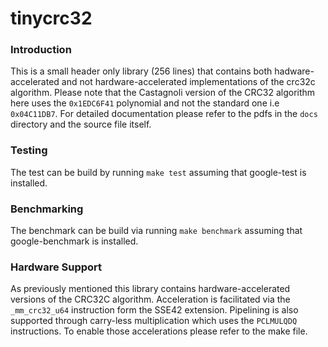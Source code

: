 # tinycrc32
### Introduction
This is a small header only library (256 lines) that contains both hadware-accelerated and not hardware-accelerated implementations of the crc32c algorithm. Please note that the Castagnoli version of the CRC32 algorithm here uses the `0x1EDC6F41` polynomial and not the standard one i.e `0x04C11DB7`. For detailed documentation please refer to the pdfs in the `docs` directory and the source file itself.

### Testing
The test can be build by running `make test` assuming that google-test is installed.  

### Benchmarking
The benchmark can be build via running `make benchmark` assuming that google-benchmark is installed.

### Hardware Support
As previously mentioned this library contains hardware-accelerated versions of the CRC32C algorithm. Acceleration is facilitated via the `_mm_crc32_u64` instruction form the SSE42 extension. Pipelining is also supported through carry-less multiplication which uses the `PCLMULQDQ` instructions. To enable those accelerations please refer to the make file.
